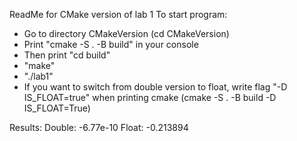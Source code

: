 ReadMe for CMake version of lab 1
To start program:
- Go to directory CMakeVersion (cd CMakeVersion)
- Print "cmake -S . -B build" in your console
- Then print "cd build"
- "make"
- "./lab1"
- If you want to switch from double version to float, 
write flag "-D IS_FLOAT=true" when printing cmake
(cmake -S . -B build -D IS_FLOAT=True)

Results:
Double: -6.77e-10
Float: -0.213894
